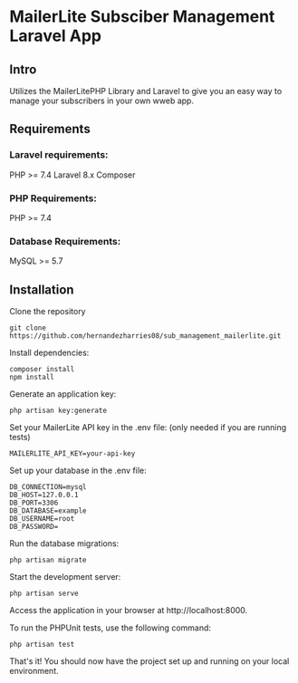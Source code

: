 # MailerLite Subsciber Management Laravel App 

## Intro

Utilizes the MailerLitePHP Library and Laravel to give you an easy way to manage your subscribers in your own wweb app.

## Requirements

### Laravel requirements:
PHP >= 7.4
Laravel 8.x
Composer

### PHP Requirements:
PHP >= 7.4

### Database Requirements:
MySQL >= 5.7

## Installation

Clone the repository
```
git clone https://github.com/hernandezharries08/sub_management_mailerlite.git
```

Install dependencies:
```
composer install
npm install
```

Generate an application key:
```
php artisan key:generate
```

Set your MailerLite API key in the .env file: (only needed if you are running tests)
```
MAILERLITE_API_KEY=your-api-key
```

Set up your database in the .env file:
```
DB_CONNECTION=mysql
DB_HOST=127.0.0.1
DB_PORT=3306
DB_DATABASE=example
DB_USERNAME=root
DB_PASSWORD=
```

Run the database migrations:
```
php artisan migrate
```

Start the development server:
```
php artisan serve
```

Access the application in your browser at http://localhost:8000.

To run the PHPUnit tests, use the following command:
```
php artisan test
```

That's it! You should now have the project set up and running on your local environment.